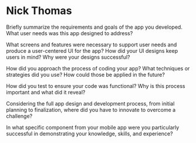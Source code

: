 # Nick Thomas

Briefly summarize the requirements and goals of the app you developed. What user needs was this app designed to address?

What screens and features were necessary to support user needs and produce a user-centered UI for the app? How did your UI designs keep users in mind? Why were your designs successful?

How did you approach the process of coding your app? What techniques or strategies did you use? How could those be applied in the future?

How did you test to ensure your code was functional? Why is this process important and what did it reveal?

Considering the full app design and development process, from initial planning to finalization, where did you have to innovate to overcome a challenge?

In what specific component from your mobile app were you particularly successful in demonstrating your knowledge, skills, and experience?
